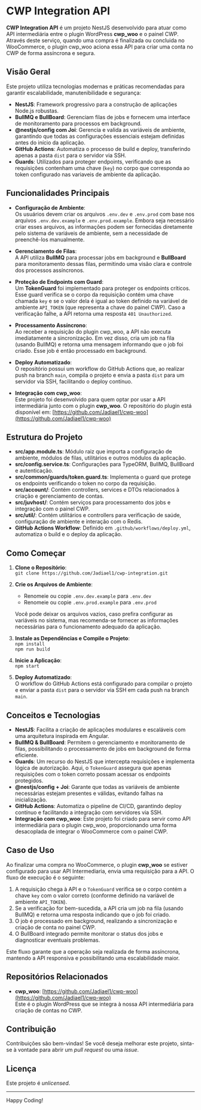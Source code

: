 # CWP Integration API

**CWP Integration API** é um projeto NestJS desenvolvido para atuar como API intermediária entre o plugin WordPress **cwp_woo** e o painel CWP. Através deste serviço, quando uma compra é finalizada ou concluida no WooCommerce, o plugin cwp_woo aciona essa API para criar uma conta no CWP de forma assíncrona e segura.

## Visão Geral

Este projeto utiliza tecnologias modernas e práticas recomendadas para garantir escalabilidade, manutenibilidade e segurança:

- **NestJS**: Framework progressivo para a construção de aplicações Node.js robustas.
- **BullMQ e BullBoard**: Gerenciam filas de jobs e fornecem uma interface de monitoramento para processos em background.
- **@nestjs/config com Joi**: Gerencia e valida as variáveis de ambiente, garantindo que todas as configurações essenciais estejam definidas antes do início da aplicação.
- **GitHub Actions**: Automatiza o processo de build e deploy, transferindo apenas a pasta `dist` para o servidor via SSH.
- **Guards**: Utilizados para proteger endpoints, verificando que as requisições contenham uma chave (`key`) no corpo que corresponda ao token configurado nas variaveis de ambiente da aplicação.

## Funcionalidades Principais

- **Configuração de Ambiente**:  
  Os usuários devem criar os arquivos `.env.dev` e `.env.prod` com base nos arquivos `.env.dev.example` e `.env.prod.example`. Embora seja necessário criar esses arquivos, as informações podem ser fornecidas diretamente pelo sistema de variáveis de ambiente, sem a necessidade de preenchê-los manualmente.

- **Gerenciamento de Filas**:  
  A API utiliza **BullMQ** para processar jobs em background e **BullBoard** para monitoramento dessas filas, permitindo uma visão clara e controle dos processos assíncronos.

- **Proteção de Endpoints com Guard**:  
  Um **TokenGuard** foi implementado para proteger os endpoints críticos. Esse guard verifica se o corpo da requisição contém uma chave chamada `key` e se o valor dela é igual ao token definido na variável de ambiente `API_TOKEN` (que representa a chave do painel CWP). Caso a verificação falhe, a API retorna uma resposta `401 Unauthorized`.

- **Processamento Assíncrono**:  
  Ao receber a requisição do plugin cwp_woo, a API não executa imediatamente a sincronização. Em vez disso, cria um job na fila (usando BullMQ) e retorna uma mensagem informando que o job foi criado. Esse job é então processado em background.

- **Deploy Automatizado**:  
  O repositório possui um workflow do GitHub Actions que, ao realizar push na branch `main`, compila o projeto e envia a pasta `dist` para um servidor via SSH, facilitando o deploy contínuo.

- **Integração com cwp_woo**:  
  Este projeto foi desenvolvido para quem optar por usar a API intermediária junto com o plugin **cwp_woo**. O repositório do plugin está disponível em: [https://github.com/Jadiael1/cwp-woo](https://github.com/Jadiael1/cwp-woo)

## Estrutura do Projeto

- **src/app.module.ts**: Módulo raiz que importa a configuração de ambiente, módulos de filas, utilitários e outros módulos da aplicação.
- **src/config.service.ts**: Configurações para TypeORM, BullMQ, BullBoard e autenticação.
- **src/common/guards/token.guard.ts**: Implementa o guard que protege os endpoints verificando o token no corpo da requisição.
- **src/account/**: Contém controllers, services e DTOs relacionados à criação e gerenciamento de contas.
- **src/juvhost/**: Contém serviços para processamento dos jobs e integração com o painel CWP.
- **src/util/**: Contém utilitários e controllers para verificação de saúde, configuração de ambiente e interação com o Redis.
- **GitHub Actions Workflow**: Definido em `.github/workflows/deploy.yml`, automatiza o build e o deploy da aplicação.

## Como Começar

1. **Clone o Repositório**:  
   `git clone https://github.com/Jadiael1/cwp-integration.git`

2. **Crie os Arquivos de Ambiente**:  
   - Renomeie ou copie `.env.dev.example` para `.env.dev`
   - Renomeie ou copie `.env.prod.example` para `.env.prod`
   
   Você pode deixar os arquivos vazios, caso prefira configurar as variáveis no sistema, mas recomenda-se fornecer as informações necessárias para o funcionamento adequado da aplicação.

3. **Instale as Dependências e Compile o Projeto**:  
   `npm install`  
   `npm run build`

4. **Inicie a Aplicação**:  
   `npm start`

5. **Deploy Automatizado**:  
   O workflow do GitHub Actions está configurado para compilar o projeto e enviar a pasta `dist` para o servidor via SSH em cada push na branch `main`.

## Conceitos e Tecnologias

- **NestJS**: Facilita a criação de aplicações modulares e escaláveis com uma arquitetura inspirada em Angular.
- **BullMQ & BullBoard**: Permitem o gerenciamento e monitoramento de filas, possibilitando o processamento de jobs em background de forma eficiente.
- **Guards**: Um recurso do NestJS que intercepta requisições e implementa lógica de autorização. Aqui, o `TokenGuard` assegura que apenas requisições com o token correto possam acessar os endpoints protegidos.
- **@nestjs/config + Joi**: Garante que todas as variáveis de ambiente necessárias estejam presentes e válidas, evitando falhas na inicialização.
- **GitHub Actions**: Automatiza o pipeline de CI/CD, garantindo deploy contínuo e facilitando a integração com servidores via SSH.
- **Integração com cwp_woo**: Este projeto foi criado para servir como API intermediária para o plugin cwp_woo, proporcionando uma forma desacoplada de integrar o WooCommerce com o painel CWP.

## Caso de Uso

Ao finalizar uma compra no WooCommerce, o plugin **cwp_woo** se estiver configurado para usar API Intermediaria, envia uma requisição para a API. O fluxo de execução é o seguinte:

1. A requisição chega à API e o `TokenGuard` verifica se o corpo contém a chave `key` com o valor correto (conforme definido na variável de ambiente `API_TOKEN`).
2. Se a verificação for bem-sucedida, a API cria um job na fila (usando BullMQ) e retorna uma resposta indicando que o job foi criado.
3. O job é processado em background, realizando a sincronização e criação de conta no painel CWP.
4. O BullBoard integrado permite monitorar o status dos jobs e diagnosticar eventuais problemas.

Este fluxo garante que a operação seja realizada de forma assíncrona, mantendo a API responsiva e possibilitando uma escalabilidade maior.

## Repositórios Relacionados

- **cwp_woo**: [https://github.com/Jadiael1/cwp-woo](https://github.com/Jadiael1/cwp-woo)  
  Este é o plugin WordPress que se integra à nossa API intermediária para criação de contas no CWP.

## Contribuição

Contribuições são bem-vindas! Se você deseja melhorar este projeto, sinta-se à vontade para abrir um _pull request_ ou uma _issue_.

## Licença

Este projeto é _unlicensed_.

---

Happy Coding!
